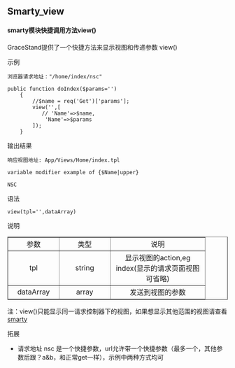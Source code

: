 ## Smarty_view
#### smarty模块快捷调用方法view() ####

GraceStand提供了一个快捷方法来显示视图和传递参数 view()

示例

```
浏览器请求地址："/home/index/nsc"

public function doIndex($params='')
    {
        //$name = req('Get')['params'];
        view('',[
           // 'Name'=>$name,
            'Name'=>$params
        ]);
    }

```
输出结果

```
响应视图地址: App/Views/Home/index.tpl

variable modifier example of {$Name|upper}

NSC

```
语法

```
view(tpl='',dataArray)

```

说明

<table border="1" cellpadding="3" cellspaing="3">
    <tr align="center">
        <td width="100px">参数</td>
        <td width="100px">类型</td>
        <td width="200px">说明</td>
    </tr>
    <tr align="center">
        <td>tpl</td>
        <td>string</td>
        <td>显示视图的action,eg index(显示的请求页面视图可省略)</td>
    </tr>
    <tr align="center">
        <td>dataArray</td>
        <td>array</td>
        <td>发送到视图的参数</td>
    </tr>
</table>

注：view()只能显示同一请求控制器下的视图，如果想显示其他范围的视图请查看[smarty](http://note.youdao.com/)
<br>

拓展

+ 请求地址 nsc 是一个快捷参数，url允许带一个快捷参数（最多一个，其他参数后跟？a&b，和正常get一样），示例中两种方式均可





